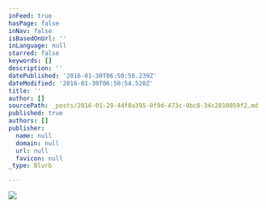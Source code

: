 ```yaml
---
inFeed: true
hasPage: false
inNav: false
isBasedOnUrl: ''
inLanguage: null
starred: false
keywords: []
description: ''
datePublished: '2016-01-30T06:50:56.239Z'
dateModified: '2016-01-30T06:50:54.520Z'
title: ''
author: []
sourcePath: _posts/2016-01-29-44f0a395-0f9d-473c-9bc8-34c2810059f2.md
published: true
authors: []
publisher:
  name: null
  domain: null
  url: null
  favicon: null
_type: Blurb

---
```

![](https://s3-us-west-2.amazonaws.com/the-grid-img/p/a4fcae175522aada256084ab90054c03b4ec7be5.jpg)